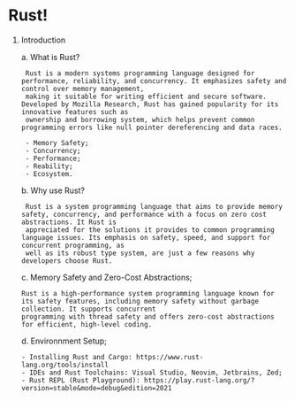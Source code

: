 # Rust!

1. Introduction

    a. What is Rust?

        Rust is a modern systems programming language designed for performance, reliability, and concurrency. It emphasizes safety and control over memory management,
        making it suitable for writing efficient and secure software. Developed by Mozilla Research, Rust has gained popularity for its innovative features such as
        ownership and borrowing system, which helps prevent common programming errors like null pointer dereferencing and data races.

        - Memory Safety;
        - Concurrency;
        - Performance;
        - Reability;
        - Ecosystem.

    b. Why use Rust?

        Rust is a system programming language that aims to provide memory safety, concurrency, and performance with a focus on zero cost abstractions. It Rust is
        appreciated for the solutions it provides to common programming language issues. Its emphasis on safety, speed, and support for concurrent programming, as
        well as its robust type system, are just a few reasons why developers choose Rust.

    c. Memory Safety and Zero-Cost Abstractions;

       Rust is a high-performance system programming language known for its safety features, including memory safety without garbage collection. It supports concurrent
       programming with thread safety and offers zero-cost abstractions for efficient, high-level coding.

    d. Environnment Setup;

       - Installing Rust and Cargo: https://www.rust-lang.org/tools/install
       - IDEs and Rust Toolchains: Visual Studio, Neovim, Jetbrains, Zed;
       - Rust REPL (Rust Playground): https://play.rust-lang.org/?version=stable&mode=debug&edition=2021
